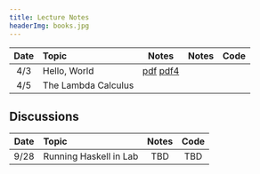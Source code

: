 ```yaml
---
title: Lecture Notes
headerImg: books.jpg
---
```


| Date       | Topic                         | Notes                     |  Notes      |  Code      |
|:----------:|:------------------------------|:-------------------------:|:-----------:|:----------:|
| 4/3        | Hello, World                  | [pdf][lec1] [pdf4][lec1s] |             |            |
| 4/5        | The Lambda Calculus           |                           |             |            |


## Discussions

| Date       | Topic                    | Notes         |  Code      |
|:----------:|:-------------------------|:-------------:|:----------:|
| 9/28       | Running Haskell in Lab   | TBD           | TBD        |


[lec1]:      static/raw/lec1-intro.pdf
[lec1s]:     static/raw/lec1-intro-nup.pdf
[cod1]:      static/raw/lec2-crash.ml
[lec2]:      static/raw/lec2-crash.pdf
[lec2s]:     static/raw/lec2-crash-nup.pdf
[cod2]:      static/raw/lec2-crash.ml
[lec4]:      static/raw/lec-adt.pdf
[lec4s]:     static/raw/lec-adt-nup.pdf
[cod4]:      static/raw/lec-4.8.16.ml
[cod4b]:     static/raw/lec-4.11.16.ml
[cod4c]:     static/raw/lec-4.13.16.ml
[cod041816]: static/lec-4.18.16.ml
[cod042016]: static/lec-4.20.16.ml
[cod042216]: static/lec-4.22.16.ml


[lec5]:  static/lec3-adt.pdf
[lec5s]: static/lec3-adt-2x2.pdf
[cod5]:  static/lec4-adt.ml

[lec6]:  static/lec-hof.pdf
[lec6s]: static/lec-hof-nup.pdf
[cod6]:  static/lec-hof.ml

[lec7]:  static/lec-closure.pdf
[lec7s]: static/lec-closure-nup.pdf
[cod7a]: static/lec-4.25.16.ml
[cod7b]: static/lec-4.27.16.ml
[cod7b]: static/lec-4.29.16.ml

[lec9]: static/lec-poly.pdf
[lec9s]: static/lec-poly-nup.pdf

[lec11]: homeworks/info_parsing.html
[cod11]: http://goto.ucsd.edu/~rjhala/130/hw4/arith_notes/

[lec12]: lectures/lec-scalacrash.markdown.handout.html
[lec12s]: lectures/lec-scalacrash.markdown.slides.html
[cod12]: lectures/lec-scalacrash.scala

[lec14]: lectures/lec-iterators.markdown.handout.html
[lec14s]: lectures/lec-iterators.markdown.slides.html
[cod14]: lectures/lec-iterators.scala

[lec14a]: lectures/lec-recursion.markdown.handout.html
[lec14as]: lectures/lec-recursion.markdown.slides.html
[cod14]: lectures/lec-iterators.scala

[lec15]: lectures/lec-classes.markdown.handout.html
[lec15s]: lectures/lec-classes.markdown.slides.html
[cod15]: http://goto.ucsd.edu/~rjhala/130/lec-classes/

[lec16]: static/03-subtyping.html
[lec16s]: static/03-subtyping.slides.html
[cod16]: lectures/lec-subtyping/

[lec17]: lectures/lec-generics.markdown.handout.html
[lec17s]: lectures/lec-generics.markdown.slides.html
[cod17]: http://goto.ucsd.edu/~rjhala/130/lec-generics/

[lec18]: lectures/lec-prolog-1.markdown.handout.html
[lec18s]: lectures/lec-prolog-1.markdown.slides.html
[cod18]: lectures/lec-prolog.pl

[lec19]: lectures/lec-prolog.txt
[cod19]: lectures/lec-prolog.pl
